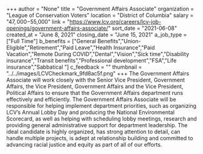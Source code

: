 +++
author = "None"
title = "Government Affairs Associate"
organization = "League of Conservation Voters"
location = "District of Columbia"
salary = "$47,000-$55,000"
link = "https://www.lcv.org/careers/lcv-job-openings/government-affairs-associate/"
sort_date = "2021-06-08"
created_at = "June 8, 2021"
closing_date = "June 15, 2021"
a_job_type = ["Full Time"]
b_benefits = ["General Benefits","Union-Eligible","Retirement","Paid Leave","Health Insurance","Paid Vacation","Remote During COVID","Dental","Vision","Sick time","Disability insurance","Transit benefits","Professional development","FSA","Life insurance","Sabbatical "]
c_feedback = ""
thumbnail = "../../images/LCVCheckmark_9fd8ac5f.png"
+++
The Government Affairs Associate will work closely with the Senior Vice President, Government Affairs, the Vice President, Government Affairs and the Vice President, Political Affairs to ensure that the Government Affairs department runs effectively and efficiently. The Government Affairs Associate will be responsible for helping implement department priorities, such as organizing LCV’s Annual Lobby Day and producing the National Environmental Scorecard, as well as helping with scheduling lobby meetings, research and providing general administrative support for department leadership. The ideal candidate is highly organized, has strong attention to detail, can handle multiple projects, is adept at relationship building and committed to advancing racial justice and equity as part of all of our efforts.
